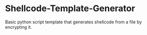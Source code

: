 # Shellcode-Template-Generator
Basic python script template that generates shellcode from a file by encrypting it.
